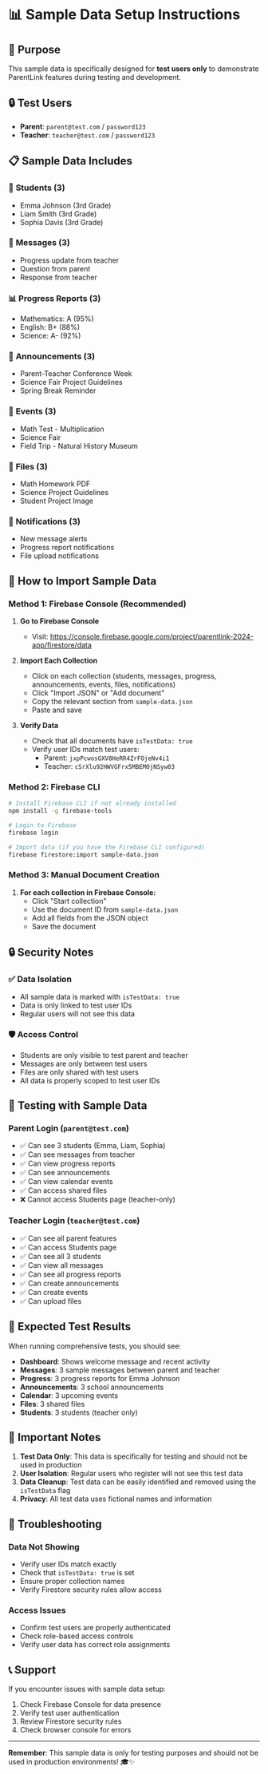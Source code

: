 # 📊 Sample Data Setup Instructions

## 🎯 **Purpose**
This sample data is specifically designed for **test users only** to demonstrate ParentLink features during testing and development.

## 🔒 **Test Users**
- **Parent**: `parent@test.com` / `password123`
- **Teacher**: `teacher@test.com` / `password123`

## 📋 **Sample Data Includes**

### 👥 **Students (3)**
- Emma Johnson (3rd Grade)
- Liam Smith (3rd Grade) 
- Sophia Davis (3rd Grade)

### 💬 **Messages (3)**
- Progress update from teacher
- Question from parent
- Response from teacher

### 📊 **Progress Reports (3)**
- Mathematics: A (95%)
- English: B+ (88%)
- Science: A- (92%)

### 📢 **Announcements (3)**
- Parent-Teacher Conference Week
- Science Fair Project Guidelines
- Spring Break Reminder

### 📅 **Events (3)**
- Math Test - Multiplication
- Science Fair
- Field Trip - Natural History Museum

### 📁 **Files (3)**
- Math Homework PDF
- Science Project Guidelines
- Student Project Image

### 🔔 **Notifications (3)**
- New message alerts
- Progress report notifications
- File upload notifications

## 🚀 **How to Import Sample Data**

### Method 1: Firebase Console (Recommended)

1. **Go to Firebase Console**
   - Visit: https://console.firebase.google.com/project/parentlink-2024-app/firestore/data

2. **Import Each Collection**
   - Click on each collection (students, messages, progress, announcements, events, files, notifications)
   - Click "Import JSON" or "Add document"
   - Copy the relevant section from `sample-data.json`
   - Paste and save

3. **Verify Data**
   - Check that all documents have `isTestData: true`
   - Verify user IDs match test users:
     - Parent: `jxpPcwosGXV8HeRR4ZrFOjeNv4i1`
     - Teacher: `cSrXlu92HWVGFrx5MBEMOjNSyw03`

### Method 2: Firebase CLI

```bash
# Install Firebase CLI if not already installed
npm install -g firebase-tools

# Login to Firebase
firebase login

# Import data (if you have the Firebase CLI configured)
firebase firestore:import sample-data.json
```

### Method 3: Manual Document Creation

1. **For each collection in Firebase Console:**
   - Click "Start collection"
   - Use the document ID from `sample-data.json`
   - Add all fields from the JSON object
   - Save the document

## 🔒 **Security Notes**

### ✅ **Data Isolation**
- All sample data is marked with `isTestData: true`
- Data is only linked to test user IDs
- Regular users will not see this data

### 🛡️ **Access Control**
- Students are only visible to test parent and teacher
- Messages are only between test users
- Files are only shared with test users
- All data is properly scoped to test user IDs

## 🧪 **Testing with Sample Data**

### **Parent Login** (`parent@test.com`)
- ✅ Can see 3 students (Emma, Liam, Sophia)
- ✅ Can see messages from teacher
- ✅ Can view progress reports
- ✅ Can see announcements
- ✅ Can view calendar events
- ✅ Can access shared files
- ❌ Cannot access Students page (teacher-only)

### **Teacher Login** (`teacher@test.com`)
- ✅ Can see all parent features
- ✅ Can access Students page
- ✅ Can see all 3 students
- ✅ Can view all messages
- ✅ Can see all progress reports
- ✅ Can create announcements
- ✅ Can create events
- ✅ Can upload files

## 🎯 **Expected Test Results**

When running comprehensive tests, you should see:
- **Dashboard**: Shows welcome message and recent activity
- **Messages**: 3 sample messages between parent and teacher
- **Progress**: 3 progress reports for Emma Johnson
- **Announcements**: 3 school announcements
- **Calendar**: 3 upcoming events
- **Files**: 3 shared files
- **Students**: 3 students (teacher only)

## 🚨 **Important Notes**

1. **Test Data Only**: This data is specifically for testing and should not be used in production
2. **User Isolation**: Regular users who register will not see this test data
3. **Data Cleanup**: Test data can be easily identified and removed using the `isTestData` flag
4. **Privacy**: All test data uses fictional names and information

## 🔧 **Troubleshooting**

### **Data Not Showing**
- Verify user IDs match exactly
- Check that `isTestData: true` is set
- Ensure proper collection names
- Verify Firestore security rules allow access

### **Access Issues**
- Confirm test users are properly authenticated
- Check role-based access controls
- Verify user data has correct role assignments

## 📞 **Support**

If you encounter issues with sample data setup:
1. Check Firebase Console for data presence
2. Verify test user authentication
3. Review Firestore security rules
4. Check browser console for errors

---

**Remember**: This sample data is only for testing purposes and should not be used in production environments! 🎓✨
